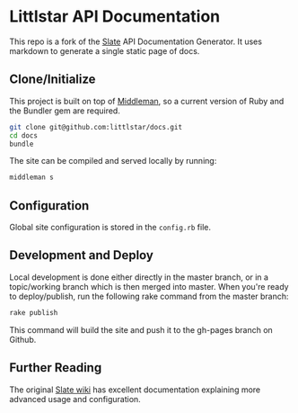 # Littlstar API Documentation

This repo is a fork of the [Slate](https://github.com/tripit/slate) API Documentation Generator. It uses markdown to generate a single static page of docs.

## Clone/Initialize

This project is built on top of [Middleman](http://middlemanapp.com/), so a current version of Ruby and the Bundler gem are required.

```bash
git clone git@github.com:littlstar/docs.git
cd docs
bundle
```

The site can be compiled and served locally by running:

```bash
middleman s
```

## Configuration

Global site configuration is stored in the `config.rb` file.

## Development and Deploy

Local development is done either directly in the master branch, or in a topic/working branch which is then merged into master. When you're ready to deploy/publish, run the following rake command from the master branch:

```bash
rake publish
```

This command will build the site and push it to the gh-pages branch on Github.

## Further Reading

The original [Slate wiki](https://github.com/tripit/slate/wiki) has excellent documentation explaining more advanced usage and configuration.
